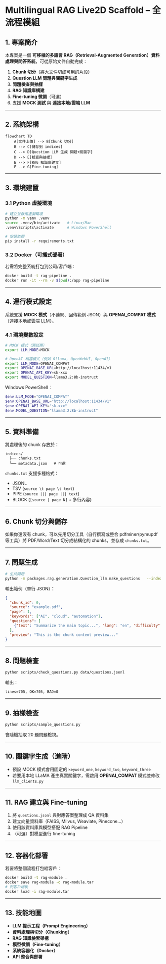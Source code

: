 # Multilingual RAG Live2D Scaffold – 全流程模組

## 1. 專案簡介
本專案是一個 **可移植的多語言 RAG（Retrieval-Augmented Generation）資料處理與問答系統**，可從原始文件自動完成：

1. **Chunk 切分**（將大文件切成可用的片段）
2. **Question LLM 問題與關鍵字生成**
3. **問題檢查與抽樣**
4. **RAG 知識庫構建**
5. **Fine-tuning 微調**（可選）
6. 支援 **MOCK 測試** 與 **連接本地/雲端 LLM**

---

## 2. 系統架構

```mermaid
flowchart TD
    A[文件上傳] --> B[Chunk 切分]
    B --> C[儲存到 indices]
    C --> D[Question LLM 生成 問題+關鍵字]
    D --> E[檢查與抽樣]
    E --> F[RAG 知識庫建立]
    F --> G[Fine-tuning]
```

---

## 3. 環境建置

### 3.1 Python 虛擬環境
```bash
# 建立並啟用虛擬環境
python -m venv .venv
source .venv/bin/activate   # Linux/Mac
.venv\Scripts\activate      # Windows PowerShell

# 安裝依賴
pip install -r requirements.txt
```

### 3.2 Docker（可攜式部署）
若需將完整系統打包到公司/客戶端：
```bash
docker build -t rag-pipeline .
docker run -it --rm -v $(pwd):/app rag-pipeline
```

---

## 4. 運行模式設定

系統支援 **MOCK 模式**（不連網、回傳範例 JSON）與 **OPENAI_COMPAT 模式**（連接本地或雲端 LLM）。

### 4.1 環境變數設定
```bash
# MOCK 模式（測試用）
export LLM_MODE=MOCK

# OpenAI 相容模式（例如 Ollama, OpenWebUI, OpenAI）
export LLM_MODE=OPENAI_COMPAT
export OPENAI_BASE_URL=http://localhost:11434/v1
export OPENAI_API_KEY=sk-xxx
export MODEL_QUESTION=llama3.2:8b-instruct
```

Windows PowerShell：
```powershell
$env:LLM_MODE="OPENAI_COMPAT"
$env:OPENAI_BASE_URL="http://localhost:11434/v1"
$env:OPENAI_API_KEY="sk-xxx"
$env:MODEL_QUESTION="llama3.2:8b-instruct"
```

---

## 5. 資料準備

將處理後的 chunk 存放於：
```
indices/
  ├── chunks.txt
  └── metadata.json   # 可選
```

`chunks.txt` 支援多種格式：
- JSONL
- TSV (`source \t page \t text`)
- PIPE (`source ||| page ||| text`)
- BLOCK (`[source | page N]` + 多行內容)

---

## 6. Chunk 切分與儲存

如果你還沒有 chunk，可以先用切分工具（自行撰寫或整合 pdfminer/pymupdf 等工具）將 PDF/Word/Text 切分成結構化的 chunks，並存成 `chunks.txt`。

---

## 7. 問題生成

```bash
# 生成問題
python -m packages.rag.generation.Question_llm.make_questions   --index indices   --out data/questions.jsonl   --langs zh,en   --max-chunks 50
```

輸出範例（單行 JSON）：
```json
{
  "chunk_id": 0,
  "source": "example.pdf",
  "page": 1,
  "keywords": ["AI", "cloud", "automation"],
  "questions": [
    {"text": "Summarize the main topic...", "lang": "en", "difficulty": "easy", "topic": "overview"}
  ],
  "preview": "This is the chunk content preview..."
}
```

---

## 8. 問題檢查

```bash
python scripts/check_questions.py data/questions.jsonl
```
輸出：
```
lines=705, OK=705, BAD=0
```

---

## 9. 抽樣檢查

```bash
python scripts/sample_questions.py
```
會隨機抽取 20 題問題檢視。

---

## 10. 關鍵字生成（進階）

- 預設 MOCK 模式會用固定的 `keyword_one`, `keyword_two`, `keyword_three`
- 若要用本地 LLaMA 產生真實關鍵字，需啟用 **OPENAI_COMPAT** 模式並修改 `llm_clients.py`

---

## 11. RAG 建立與 Fine-tuning

1. 將 `questions.jsonl` 與對應答案整理成 QA 資料集
2. 建立向量資料庫（FAISS, Milvus, Weaviate, Pinecone...）
3. 使用該資料庫與模型搭配 RAG Pipeline
4. （可選）對模型進行 fine-tuning

---

## 12. 容器化部署

若要將整個流程打包給客戶：
```bash
docker build -t rag-module .
docker save rag-module -o rag-module.tar
# 到客戶端後
docker load -i rag-module.tar
```

---

## 13. 技能地圖

- **LLM 提示工程（Prompt Engineering）**
- **資料處理與切分（Chunking）**
- **RAG 知識檢索架構**
- **模型微調（Fine-tuning）**
- **系統容器化（Docker）**
- **API 整合與部署**

